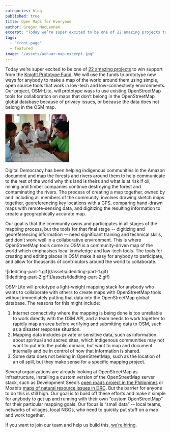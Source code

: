 ```yaml
---
categories: blog
published: true
title: Open Maps for Everyone
author: Gregor MacLennan
excerpt: "Today we’re super excited to be one of 22 amazing projects to win support from the Knight Prototype Fund. We will use the funds to prototype new ways for anybody to make a map of the world around them using simple, open source tools that work in low-tech and low-connectivity environments."
tags: 
  - "front-page"
  - featured
image: "/assets/achuar-map-excerpt.jpg"
---
```



Today we’re super excited to be one of [22 amazing projects](http://www.knightfoundation.org/blogs/knightblog/2015/8/4/22-ideas-win-knight-prototype-fund-support/) to win support from the [Knight Prototype Fund](http://www.knightfoundation.org/funding-initiatives/knight-prototype-fund/). We will use the funds to prototype new ways for anybody to make a map of the world around them using simple, open source tools that work in low-tech and low-connectivity environments. Our project, OSM-Lite, will prototype ways to use existing OpenStreetMap tools for collaboration on maps that don’t belong in the OpenStreetMap global database because of privacy issues, or because the data does not belong in the OSM map.

![Wapichan drawing a sketch map](/assets/wapichan-map-making.jpg)

Digital Democracy has been helping indigenous communities in the Amazon document and map the forests and rivers around them to help communicate to the rest of the world why this land is theirs and what is at risk if oil, mining and timber companies continue destroying the forest and contaminating the rivers. The process of creating a map together, owned by and including all members of the community, involves drawing sketch maps together, georeferencing key locations with a GPS, comparing hand-drawn maps with remote-sensing data, and digitizing the resulting information to create a geographically accurate map.

Our goal is that the community owns and participates in all stages of the mapping process, but the tools for that final stage -- digitizing and georeferencing information -- need significant training and technical skills, and don’t work well in a collaborative environment. This is where OpenStreetMap tools come in: OSM is a community-driven map of the world which emphasises local knowledge and low-tech tools. The tools for creating and editing places in OSM make it easy for anybody to participate, and allow for thousands of contributors around the world to collaborate.

<div class="embed-container">
![idediting-part-1.gif](/assets/idediting-part-1.gif)
</div>

<div class="embed-container">
![idediting-part-2.gif](/assets/idediting-part-2.gif)
</div>

OSM-Lite will prototype a light-weight mapping stack for anybody who wants to collaborate with others to create maps with OpenStreetMap tools without immediately putting that data into the OpenStreetMap global database. The reasons for this might include:

1. Internet connectivity where the mapping is being done is too unreliable to work directly with the OSM API, and a team needs to work together to rapidly map an area before verifying and submitting data to OSM, such as a disaster response situation.
2. Mapping data includes private or sensitive data, such as information about spiritual and sacred sites, which indigenous communities may not want to put into the public domain, but want to map and document internally and be in control of how that information is shared.
3. Some data does not belong in OpenStreetMap, such as the location of an oil spill, but they make sense for a specific mapping project.

Several organizations are already looking at OpenStreetMap as infrastructure, installing a custom version of the OpenStreetMap server stack, such as Development Seed’s [open roads project in the Philippines](https://developmentseed.org/blog/2015/04/15/openstreetmap-for-government/) or Moabi’s [maps of natural resource issues in DRC](http://rdc.moabi.org/en/). But the barrier for anyone to do this is still high. Our goal is to build off these efforts and make it simple for anybody to get up and running with their own “custom OpenStreetMap” for their particular mapping goals. Our focus is “small data” -- local teams, networks of villages, local NGOs, who need to quickly put stuff on a map and work together.

If you want to join our team and help us build this, [we’re hiring](http://www.digital-democracy.org/jobs/).

